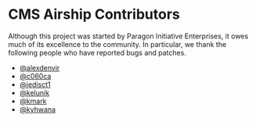 # CMS Airship Contributors

Although this project was started by Paragon Initiative Enterprises, it owes
much of its excellence to the community. In particular, we thank the following
people who have reported bugs and patches.

* [@alexdenvir](https://alexdenvir)
* [@c060ca](https://github.com/co60ca)
* [@jedisct1](https://github.com/jedisct1)
* [@kelunik](https://github.com/kelunik)
* [@kmark](https://github.com/kmark)
* [@kyhwana](https://github.com/kyhwana)
